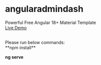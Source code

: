 # angularadmindash
Powerful Free Angular 18+ Material Template <br>
[Live Demo
](https://therichpost.com/powerful-free-angular-18-material-template/)

<br>
Please run below commands:
<br>
**npm install**

**ng serve**

